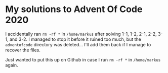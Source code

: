 # My solutions to Advent Of Code 2020

I accidentally ran `rm -rf *` in `/home/markus` after solving 1-1, 1-2, 2-1, 2-2, 3-1, and 3-2. I managed to stop it before it ruined too much, but the `adventofcode` directory was deleted… I'll add them back if I manage to recover the files.

Just wanted to put this up on Github in case I run `rm -rf *` in `/home/markus` again.
